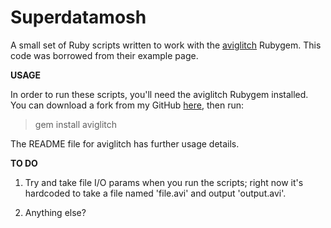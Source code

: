 # Superdatamosh

A small set of Ruby scripts written to work with the [aviglitch](https://github.com/ucnv/aviglitch) Rubygem. This code was borrowed from their example page.

**USAGE**

In order to run these scripts, you'll need the aviglitch Rubygem installed. You can download a fork from my GitHub [here](https://github.com/LambdaCalculus37/aviglitch), then run:

> gem install aviglitch

The README file for aviglitch has further usage details.

**TO DO**

1. Try and take file I/O params when you run the scripts; right now it's hardcoded to take a file named 'file.avi' and output 'output.avi'.

2. Anything else?